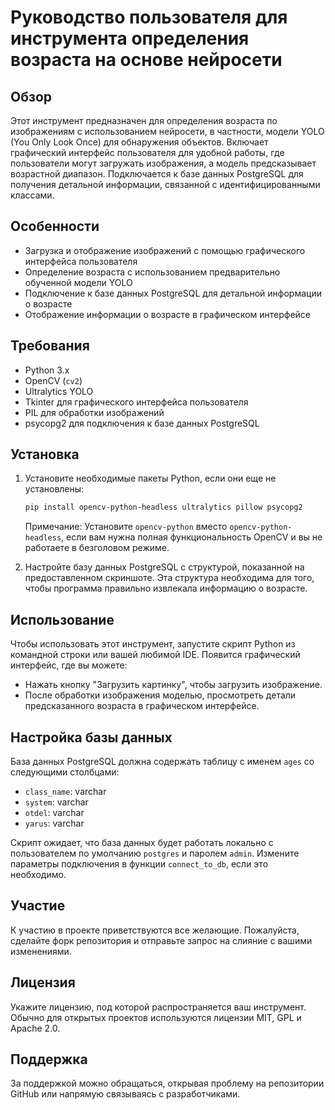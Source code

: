 # Руководство пользователя для инструмента определения возраста на основе нейросети

## Обзор
Этот инструмент предназначен для определения возраста по изображениям с использованием нейросети, в частности, модели YOLO (You Only Look Once) для обнаружения объектов. Включает графический интерфейс пользователя для удобной работы, где пользователи могут загружать изображения, а модель предсказывает возрастной диапазон. Подключается к базе данных PostgreSQL для получения детальной информации, связанной с идентифицированными классами.

## Особенности
- Загрузка и отображение изображений с помощью графического интерфейса пользователя
- Определение возраста с использованием предварительно обученной модели YOLO
- Подключение к базе данных PostgreSQL для детальной информации о возрасте
- Отображение информации о возрасте в графическом интерфейсе

## Требования
- Python 3.x
- OpenCV (`cv2`)
- Ultralytics YOLO
- Tkinter для графического интерфейса пользователя
- PIL для обработки изображений
- psycopg2 для подключения к базе данных PostgreSQL

## Установка
1. Установите необходимые пакеты Python, если они еще не установлены:

    ```bash
    pip install opencv-python-headless ultralytics pillow psycopg2
    ```

    Примечание: Установите `opencv-python` вместо `opencv-python-headless`, если вам нужна полная функциональность OpenCV и вы не работаете в безголовом режиме.

2. Настройте базу данных PostgreSQL с структурой, показанной на предоставленном скриншоте. Эта структура необходима для того, чтобы программа правильно извлекала информацию о возрасте.

## Использование
Чтобы использовать этот инструмент, запустите скрипт Python из командной строки или вашей любимой IDE. Появится графический интерфейс, где вы можете:
- Нажать кнопку "Загрузить картинку", чтобы загрузить изображение.
- После обработки изображения моделью, просмотреть детали предсказанного возраста в графическом интерфейсе.

## Настройка базы данных
База данных PostgreSQL должна содержать таблицу с именем `ages` со следующими столбцами:
- `class_name`: varchar
- `system`: varchar
- `otdel`: varchar
- `yarus`: varchar

Скрипт ожидает, что база данных будет работать локально с пользователем по умолчанию `postgres` и паролем `admin`. Измените параметры подключения в функции `connect_to_db`, если это необходимо.

## Участие
К участию в проекте приветствуются все желающие. Пожалуйста, сделайте форк репозитория и отправьте запрос на слияние с вашими изменениями.

## Лицензия
Укажите лицензию, под которой распространяется ваш инструмент. Обычно для открытых проектов используются лицензии MIT, GPL и Apache 2.0.

## Поддержка
За поддержкой можно обращаться, открывая проблему на репозитории GitHub или напрямую связываясь с разработчиками.

